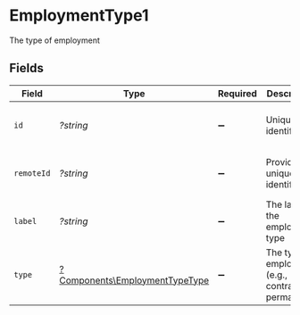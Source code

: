 # EmploymentType1

The type of employment


## Fields

| Field                                                                           | Type                                                                            | Required                                                                        | Description                                                                     | Example                                                                         |
| ------------------------------------------------------------------------------- | ------------------------------------------------------------------------------- | ------------------------------------------------------------------------------- | ------------------------------------------------------------------------------- | ------------------------------------------------------------------------------- |
| `id`                                                                            | *?string*                                                                       | :heavy_minus_sign:                                                              | Unique identifier                                                               | 8187e5da-dc77-475e-9949-af0f1fa4e4e3                                            |
| `remoteId`                                                                      | *?string*                                                                       | :heavy_minus_sign:                                                              | Provider's unique identifier                                                    | 8187e5da-dc77-475e-9949-af0f1fa4e4e3                                            |
| `label`                                                                         | *?string*                                                                       | :heavy_minus_sign:                                                              | The label of the employment type                                                | Permanent                                                                       |
| `type`                                                                          | [?Components\EmploymentTypeType](../../Models/Components/EmploymentTypeType.md) | :heavy_minus_sign:                                                              | The type of employment (e.g., contractor, permanent)                            | permanent                                                                       |